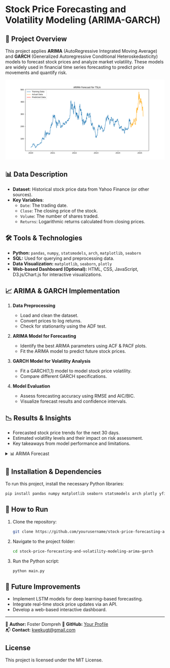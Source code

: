 # Stock Price Forecasting and Volatility Modeling (ARIMA-GARCH)

## 📌 Project Overview
This project applies **ARIMA** (AutoRegressive Integrated Moving Average) and **GARCH** (Generalized Autoregressive Conditional Heteroskedasticity) models to forecast stock prices and analyze market volatility. These models are widely used in financial time series forecasting to predict price movements and quantify risk.

<img src="fig/arima_forecast_tsla.png" width="600">

## 📊 Data Description
- **Dataset**: Historical stock price data from Yahoo Finance (or other sources).
- **Key Variables**:
  - `Date`: The trading date.
  - `Close`: The closing price of the stock.
  - `Volume`: The number of shares traded.
  - `Returns`: Logarithmic returns calculated from closing prices.

## 🛠 Tools & Technologies
- **Python:** `pandas`, `numpy`, `statsmodels`, `arch`, `matplotlib`, `seaborn`
- **SQL:** Used for querying and preprocessing data.
- **Data Visualization:** `matplotlib`, `seaborn`, `plotly`
- **Web-based Dashboard (Optional):** HTML, CSS, JavaScript, D3.js/Chart.js for interactive visualizations.

## 📈 ARIMA & GARCH Implementation
1. **Data Preprocessing**
   - Load and clean the dataset.
   - Convert prices to log returns.
   - Check for stationarity using the ADF test.

2. **ARIMA Model for Forecasting**
   - Identify the best ARIMA parameters using ACF & PACF plots.
   - Fit the ARIMA model to predict future stock prices.

3. **GARCH Model for Volatility Analysis**
   - Fit a GARCH(1,1) model to model stock price volatility.
   - Compare different GARCH specifications.

4. **Model Evaluation**
   - Assess forecasting accuracy using RMSE and AIC/BIC.
   - Visualize forecast results and confidence intervals.

## 📉 Results & Insights
- Forecasted stock price trends for the next 30 days.
- Estimated volatility levels and their impact on risk assessment.
- Key takeaways from model performance and limitations.

<details>
  <summary>📊 ARIMA Forecast</summary>
  <img src="fig/arima_forecast_tsla.png" width="600">
</details>

## 🔧 Installation & Dependencies
To run this project, install the necessary Python libraries:
```bash
pip install pandas numpy matplotlib seaborn statsmodels arch plotly yfinance
```

## 🚀 How to Run
1. Clone the repository:
   ```bash
   git clone https://github.com/yourusername/stock-price-forecasting-and-volatility-modeling-arima-garch.git
   ```
2. Navigate to the project folder:
   ```bash
   cd stock-price-forecasting-and-volatility-modeling-arima-garch
   ```
3. Run the Python script:
   ```bash
   python main.py
   ```

## 📌 Future Improvements
- Implement LSTM models for deep learning-based forecasting.
- Integrate real-time stock price updates via an API.
- Develop a web-based interactive dashboard.

---
📢 **Author:** Foster Dompreh
🔗 **GitHub:** [Your Profile](https://github.com/kweku3)  
📬 **Contact:** kwekugt@gmail.com

## License
This project is licensed under the MIT License.